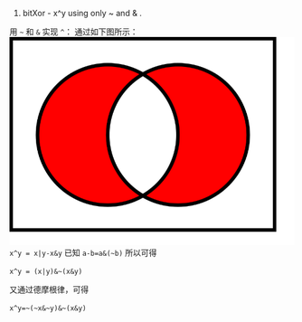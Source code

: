 
1.  bitXor - x^y using only ~ and & .

用 `~` 和 `&` 实现 `^`：
通过如下图所示：
![s ](../image/Venn.svg)
`x^y = x|y-x&y`  已知  `a-b=a&(~b)` 所以可得

`x^y = (x|y)&~(x&y)`

又通过德摩根律，可得

`x^y=~(~x&~y)&~(x&y)`


